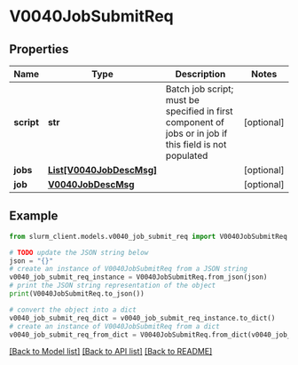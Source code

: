 # V0040JobSubmitReq


## Properties

Name | Type | Description | Notes
------------ | ------------- | ------------- | -------------
**script** | **str** | Batch job script; must be specified in first component of jobs or in job if this field is not populated | [optional] 
**jobs** | [**List[V0040JobDescMsg]**](V0040JobDescMsg.md) |  | [optional] 
**job** | [**V0040JobDescMsg**](V0040JobDescMsg.md) |  | [optional] 

## Example

```python
from slurm_client.models.v0040_job_submit_req import V0040JobSubmitReq

# TODO update the JSON string below
json = "{}"
# create an instance of V0040JobSubmitReq from a JSON string
v0040_job_submit_req_instance = V0040JobSubmitReq.from_json(json)
# print the JSON string representation of the object
print(V0040JobSubmitReq.to_json())

# convert the object into a dict
v0040_job_submit_req_dict = v0040_job_submit_req_instance.to_dict()
# create an instance of V0040JobSubmitReq from a dict
v0040_job_submit_req_from_dict = V0040JobSubmitReq.from_dict(v0040_job_submit_req_dict)
```
[[Back to Model list]](../README.md#documentation-for-models) [[Back to API list]](../README.md#documentation-for-api-endpoints) [[Back to README]](../README.md)


